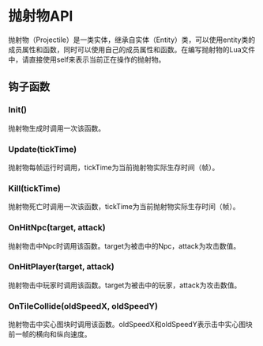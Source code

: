 # 抛射物API

抛射物（Projectile）是一类实体，继承自实体（Entity）类，可以使用entity类的成员属性和函数，同时可以使用自己的成员属性和函数。在编写抛射物的Lua文件中，请直接使用self来表示当前正在操作的抛射物。

## 钩子函数

### Init\(\)

抛射物生成时调用一次该函数。

### Update\(tickTime\)

抛射物每帧运行时调用，tickTime为当前抛射物实际生存时间（帧）。

### Kill\(tickTime\)

抛射物死亡时调用一次该函数，tickTime为当前抛射物实际生存时间（帧）。

### OnHitNpc\(target, attack\)

抛射物击中Npc时调用该函数。target为被击中的Npc，attack为攻击数值。

### OnHitPlayer\(target, attack\)

抛射物击中玩家时调用该函数。target为被击中的玩家，attack为攻击数值。

### OnTileCollide\(oldSpeedX, oldSpeedY\)

抛射物击中实心图块时调用该函数。oldSpeedX和oldSpeedY表示击中实心图块前一帧的横向和纵向速度。



